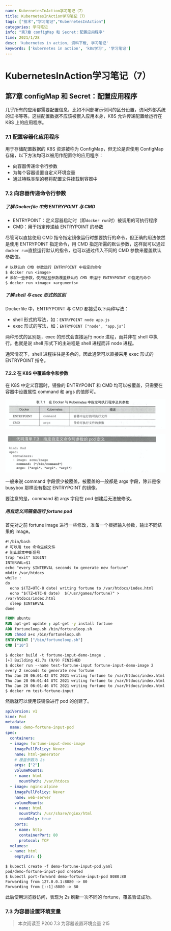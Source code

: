 ```yaml
---
name: KubernetesInAction学习笔记（7）
title: KubernetesInAction学习笔记（7）
tags: ["技术","学习笔记","KubernetesInAction"]
categories: 学习笔记
info: "第7章 configMap 和 Secret：配置应用程序"
time: 2021/1/28
desc: 'kubernetes in action, 资料下载, 学习笔记'
keywords: ['kubernetes in action', 'k8s学习', '学习笔记']
---
```


# KubernetesInAction学习笔记（7）

## 第7章 configMap 和 Secret：配置应用程序

几乎所有的应用都需要配置信息，比如不同部署示例间的区分设置，访问外部系统的证书等等。这些配置数据不应该被嵌入应用本身，K8S 允许传递配置给运行在 K8S 上的应用程序。

### 7.1 配置容器化应用程序

用于存储配置数据的 K8S 资源被称为 ConfigMap，但无论是否使用 ConfigMap 存储，以下方法均可以被用作配置你的应用程序：

- 向容器传递命令行参数
- 为每个容器设置自定义环境变量
- 通过特殊类型的卷将配置文件挂载到容器中

### 7.2 向容器传递命令行参数

##### 了解 Dockerfile 中的 ENTRYPOINT 与 CMD

- ENTRYPOINT：定义容器启动时（即`docker run`时）被调用的可执行程序
- CMD：用于指定传递给 ENTRYPOINT 的参数

尽管可以直接使用 CMD 指令指定镜像运行时想要执行的命令，但正确的用法依然是使用 ENTRYPOINT 指定命令，用 CMD 指定所需的默认参数，这样就可以通过`docker run`直接运行默认的指令，也可以通过传入不同的 CMD 参数来覆盖默认参数值。

```shell
# 以默认的 CMD 参数运行 ENTRYPOINT 中指定的命令
$ docker run <image>
# 添加一些参数，使用这些参数覆盖默认的 CMD 来运行 ENTRYPOINT 中指定的命令
$ docker run <image> <arguments>
```

##### 了解 shell 与 exec 形式的区别

Dockerfile 中，ENTRYPOINT 与 CMD 都接受以下两种写法：

- shell 形式的写法，如：`ENTRYPOINT node app.js`
- exec 形式的写法，如：`ENTRYPOINT ["node", "app.js"]`

两种形式的区别是，exec 的形式会直接运行 node 进程，而并非在 shell 中执行。也就是说 shell 形式下的主进程是 shell 进程而非 node 进程。

通常情况下，shell 进程往往是多余的，因此通常可以直接采用 exec 形式的 ENTRYPOINT 指令。

#### 7.2.2 在 K8S 中覆盖命令和参数

在 K8S 中定义容器时，镜像的 ENTRYPOINT 和 CMD 均可以被覆盖，只需要在容器中设置属性 command 和 args 的值即可。

![7-1.png](./images/7-1.png)

![7-3.png](./images/7-3.png)

一般来说 command 字段很少被覆盖，被覆盖的一般都是 args 字段，除非是像 busybox 那样没有指定 ENTRYPOINT 的镜像。

要注意的是，command 和 args 字段在 pod 创建后无法被修改。

##### 用自定义间隔值运行 fortune pod

首先对之前 fortune image 进行一些修改，准备一个根据输入参数，输出不同结果的 image。

```shell
#!/bin/bash
# 可以用 tee 命令生成文件
# 阻止脚本中断信号
trap "exit" SIGINT
INTERVAL=$1
echo "every $INTERVAL seconds to generate new fortune"
mkdir /var/htdocs
while :
do
  echo $(TZ=UTC-8 date) writing fortune to /var/htdocs/index.html
  echo "$(TZ=UTC-8 date)  $(/usr/games/fortune)" > /var/htdocs/index.html
  sleep $INTERVAL
done
```

```dockerfile
FROM ubuntu
RUN apt-get update ; apt-get -y install fortune
ADD fortuneloop.sh /bin/fortuneloop.sh
RUN chmod a+x /bin/fortuneloop.sh
ENTRYPOINT ["/bin/fortuneloop.sh"]
CMD ["10"]
```

```shell
$ docker build -t fortune-input-demo-image .
[+] Building 42.7s (9/9) FINISHED
$ docker run --name test-fortune-input fortune-input-demo-image 2
every 2 seconds to generate new fortune
Thu Jan 28 06:01:42 UTC 2021 writing fortune to /var/htdocs/index.html
Thu Jan 28 06:01:44 UTC 2021 writing fortune to /var/htdocs/index.html
Thu Jan 28 06:01:46 UTC 2021 writing fortune to /var/htdocs/index.html
$ docker rm test-fortune-input
```

然后就可以使用该镜像进行 pod 的创建了。

```yaml
apiVersion: v1
kind: Pod
metadata:
  name: demo-fortune-input-pod
spec:
  containers:
  - image: fortune-input-demo-image
    imagePullPolicy: Never
    name: html-generator
    # 覆盖参数为 2s
    args: ["2"]
    volumeMounts:
    - name: html
      mountPath: /var/htdocs
  - image: nginx:alpine
    imagePullPolicy: Never
    name: web-server
    volumeMounts:
    - name: html
      mountPath: /usr/share/nginx/html
      readOnly: true
    ports:
    - name: http
      containerPort: 80
      protocol: TCP
  volumes:
  - name: html
    emptyDir: {}
```

```shell
$ kubectl create -f demo-fortune-input-pod.yaml
pod/demo-fortune-input-pod created
$ kubectl port-forward demo-fortune-input-pod 8080:80
Forwarding from 127.0.0.1:8080 -> 80
Forwarding from [::1]:8080 -> 80
```

此后使用浏览器访问，表现为 2s 刷新一次不同的 fortune，覆盖验证成功。

### 7.3 为容器设置环境变量











> 本次阅读至 P200 7.3 为容器设置环境变量 215

